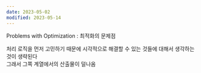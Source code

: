 ```yaml
---
date: 2023-05-02
modified: 2023-05-14
---
```


Problems with Optimization : 최적화의 문제점

처리 로직을 먼저 고민하기 때문에 시각적으로 해결할 수 있는 것들에 대해서 생각하는 것이 생략된다  
그래서 그쪽 계열에서의 산출물이 덜나옴
